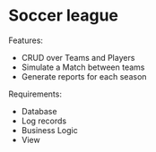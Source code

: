 # Soccer league

Features:
  - CRUD over Teams and Players
  - Simulate a Match between teams
  - Generate reports for each season
  
  Requirements:
  - Database
  - Log records
  - Business Logic
  - View

